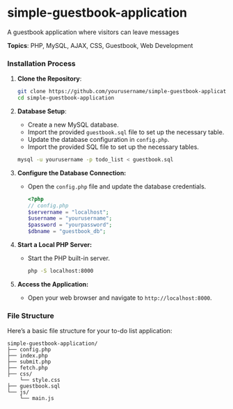 # simple-guestbook-application
A guestbook application where visitors can leave messages

**Topics**: PHP, MySQL, AJAX, CSS, Guestbook, Web Development

### Installation Process

1. **Clone the Repository**:
   ```sh
   git clone https://github.com/yourusername/simple-guestbook-application.git
   cd simple-guestbook-application
   ```

2. **Database Setup**:
    - Create a new MySQL database.
    - Import the provided `guestbook.sql` file to set up the necessary table.
    - Update the database configuration in `config.php`.
    - Import the provided SQL file to set up the necessary tables.
     ```sh
     mysql -u yourusername -p todo_list < guestbook.sql
     ```

4. **Configure the Database Connection:**
   - Open the `config.php` file and update the database credentials.
     ```php
     <?php
     // config.php
     $servername = "localhost";
     $username = "yourusername";
     $password = "yourpassword";
     $dbname = "guestbook_db";
     ```

5. **Start a Local PHP Server:**
   - Start the PHP built-in server.
     ```sh
     php -S localhost:8000
     ```

6. **Access the Application:**
   - Open your web browser and navigate to `http://localhost:8000`.

### File Structure

Here’s a basic file structure for your to-do list application:

```
simple-guestbook-application/
├── config.php
├── index.php
├── submit.php
├── fetch.php
├── css/
    └── style.css
├── guestbook.sql
└── js/
    └── main.js
```
